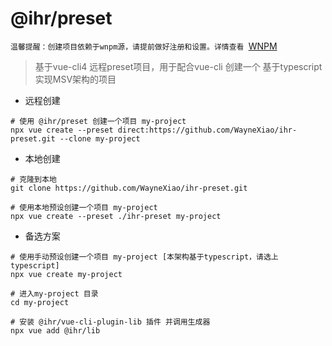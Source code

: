 # @ihr/preset
`温馨提醒：创建项目依赖于wnpm源，请提前做好注册和设置。详情查看 `[WNPM](http://git.midea.com/hrms/ihr-cli/blob/master/docs/npm私有源.md)
> 基于vue-cli4 远程preset项目，用于配合vue-cli 创建一个 基于typescript实现MSV架构的项目

+ 远程创建
```
# 使用 @ihr/preset 创建一个项目 my-project 
npx vue create --preset direct:https://github.com/WayneXiao/ihr-preset.git --clone my-project
```
+ 本地创建
```
# 克隆到本地
git clone https://github.com/WayneXiao/ihr-preset.git

# 使用本地预设创建一个项目 my-project
npx vue create --preset ./ihr-preset my-project
```

+ 备选方案
```
# 使用手动预设创建一个项目 my-project [本架构基于typescript，请选上typescript]
npx vue create my-project

# 进入my-project 目录
cd my-project

# 安装 @ihr/vue-cli-plugin-lib 插件 并调用生成器
npx vue add @ihr/lib
```


